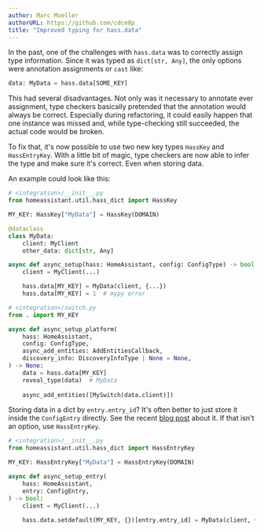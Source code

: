 ```yaml
---
author: Marc Mueller
authorURL: https://github.com/cdce8p
title: "Improved typing for hass.data"
---
```


In the past, one of the challenges with `hass.data` was to correctly assign type information. Since it was typed as `dict[str, Any]`, the only options were annotation assignments or `cast` like:

```py
data: MyData = hass.data[SOME_KEY]
```

This had several disadvantages. Not only was it necessary to annotate ever assignment, type checkers basically pretended that the annotation would always be correct. Especially during refactoring, it could easily happen that one instance was missed and, while type-checking still succeeded, the actual code would be broken.

To fix that, it's now possible to use two new key types `HassKey` and `HassEntryKey`. With a little bit of magic, type checkers are now able to infer the type and make sure it's correct. Even when storing data.


An example could look like this:
```py
# <integration>/__init__.py
from homeassistant.util.hass_dict import HassKey

MY_KEY: HassKey["MyData"] = HassKey(DOMAIN)

@dataclass
class MyData:
    client: MyClient
    other_data: dict[str, Any]

async def async_setup(hass: HomeAssistant, config: ConfigType) -> bool:
    client = MyClient(...)

    hass.data[MY_KEY] = MyData(client, {...})
    hass.data[MY_KEY] = 1  # mypy error
```

```py    
# <integration>/switch.py
from . import MY_KEY

async def async_setup_platform(
    hass: HomeAssistant,
    config: ConfigType,
    async_add_entities: AddEntitiesCallback,
    discovery_info: DiscoveryInfoType | None = None,
) -> None:
    data = hass.data[MY_KEY]
    reveal_type(data)  # MyData
    
    async_add_entities([MySwitch(data.client)])
```

Storing data in a dict by `entry.entry_id`? It's often better to just store it inside the `ConfigEntry` directly. See the recent [blog post](/blog/2024/04/30/store-runtime-data-inside-config-entry) about it. If that isn't an option, use `HassEntryKey`.

```py
# <integration>/__init__.py
from homeassistant.util.hass_dict import HassEntryKey

MY_KEY: HassEntryKey["MyData"] = HassEntryKey(DOMAIN)

async def async_setup_entry(
    hass: HomeAssistant,
    entry: ConfigEntry,
) -> bool:
    client = MyClient(...)
    
    hass.data.setdefault(MY_KEY, {})[entry.entry_id] = MyData(client, {...})
```
